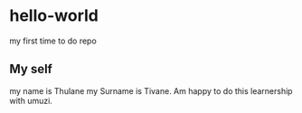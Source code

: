 # hello-world
my first time to do repo

## My self
my name is Thulane my Surname is Tivane. Am happy to do this learnership with umuzi.
